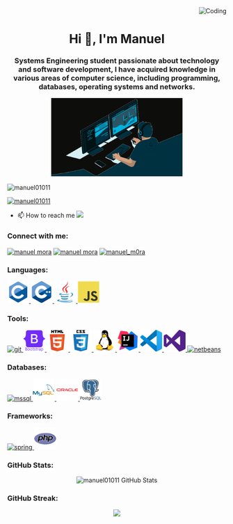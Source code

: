 <div align="right">
  <img alt="Coding" src="https://user-images.githubusercontent.com/5713670/87202985-820dcb80-c2b6-11ea-9f56-7ec461c497c3.gif" width="10%">
  <h1 align="center">Hi 👋, I'm Manuel</h1>
</div>

<h3 align="center">Systems Engineering student passionate about technology and software development, I have acquired knowledge in various areas of computer science, including programming, databases, operating systems and networks.</h3>

<div align="center">
  <img alt="Coding" src="https://raw.githubusercontent.com/Potential17/Potential17/master/user%20(2).gif" width="60%">
</div>

<p align="left"> <img src="https://komarev.com/ghpvc/?username=manuel01011&label=Profile%20views&color=0e75b6&style=flat" alt="manuel01011" /> </p>

<p align="left"> <a href="https://github.com/ryo-ma/github-profile-trophy"><img src="https://github-profile-trophy.vercel.app/?username=manuel01011" alt="manuel01011" /></a> </p>

- 📫 How to reach me <a href="mailto:az885877@gmail.com"><img src="https://img.icons8.com/ios-filled/50/FFFFFF/secured-letter.png"/></a>

<h3 align="left">Connect with me:</h3>
<p align="left">
  <a href="https://www.linkedin.com/in/manuel-mora-525886289/" target="blank"><img align="center" src="https://raw.githubusercontent.com/rahuldkjain/github-profile-readme-generator/master/src/images/icons/Social/linked-in-alt.svg" alt="manuel mora" height="30" width="40" /></a>
  <a href="https://www.facebook.com/profile.php?id=100011502739532" target="blank"><img align="center" src="https://raw.githubusercontent.com/rahuldkjain/github-profile-readme-generator/master/src/images/icons/Social/facebook.svg" alt="manuel mora" height="30" width="40" /></a>
  <a href="https://instagram.com/manuel_m0ra" target="blank"><img align="center" src="https://raw.githubusercontent.com/rahuldkjain/github-profile-readme-generator/master/src/images/icons/Social/instagram.svg" alt="manuel_m0ra" height="30" width="40" /></a>
</p>

<h3 align="left">Languages:</h3>
<div align="left">
  <a href="https://www.cprogramming.com/" target="_blank" rel="noreferrer">
    <img src="https://raw.githubusercontent.com/devicons/devicon/master/icons/c/c-original.svg" alt="c" title="C" width="50" height="50" />
  </a>
  <a href="https://www.w3schools.com/cpp/" target="_blank" rel="noreferrer">
    <img src="https://raw.githubusercontent.com/devicons/devicon/master/icons/cplusplus/cplusplus-original.svg" alt="cplusplus" title="C++" width="50" height="50" />
  </a>
  <a href="https://www.java.com" target="_blank" rel="noreferrer">
    <img src="https://raw.githubusercontent.com/devicons/devicon/master/icons/java/java-original.svg" alt="java" title="Java" width="50" height="50" />
  </a>
  <a href="https://developer.mozilla.org/en-US/docs/Web/JavaScript" target="_blank" rel="noreferrer">
    <img src="https://raw.githubusercontent.com/devicons/devicon/master/icons/javascript/javascript-original.svg" alt="javascript" title="JavaScript" width="50" height="50" />
  </a>
</div>

<h3 align="left">Tools:</h3>
<div align="left">
  <a href="https://git-scm.com/" target="_blank" rel="noreferrer">
    <img src="https://www.vectorlogo.zone/logos/git-scm/git-scm-icon.svg" alt="git" title="Git" width="50" height="50" />
  </a>
  <a href="https://getbootstrap.com" target="_blank" rel="noreferrer">
    <img src="https://raw.githubusercontent.com/devicons/devicon/master/icons/bootstrap/bootstrap-plain-wordmark.svg" alt="bootstrap" title="Bootstrap" width="50" height="50" />
  </a>
  <a href="https://www.w3.org/html/" target="_blank" rel="noreferrer">
    <img src="https://raw.githubusercontent.com/devicons/devicon/master/icons/html5/html5-original-wordmark.svg" alt="html5" title="HTML5" width="50" height="50" />
  </a>
  <a href="https://www.w3schools.com/css/" target="_blank" rel="noreferrer">
    <img src="https://raw.githubusercontent.com/devicons/devicon/master/icons/css3/css3-original-wordmark.svg" alt="css3" title="CSS3" width="50" height="50" />
  </a>
  <a href="https://www.linux.org/" target="_blank" rel="noreferrer">
    <img src="https://raw.githubusercontent.com/devicons/devicon/master/icons/linux/linux-original.svg" alt="linux" title="Linux" width="50" height="50" />
  </a>
  <a href="https://www.jetbrains.com/idea/" target="_blank" rel="noreferrer">
    <img src="https://raw.githubusercontent.com/devicons/devicon/master/icons/intellij/intellij-original.svg" alt="intellij" title="IntelliJ IDEA" width="50" height="50" />
  </a>
  <a href="https://code.visualstudio.com/" target="_blank" rel="noreferrer">
    <img src="https://raw.githubusercontent.com/devicons/devicon/master/icons/vscode/vscode-original.svg" alt="vscode" title="VS Code" width="50" height="50" />
  </a>
  <a href="https://visualstudio.microsoft.com/" target="_blank" rel="noreferrer">
    <img src="https://raw.githubusercontent.com/devicons/devicon/master/icons/visualstudio/visualstudio-plain.svg" alt="visualstudio" title="Visual Studio" width="50" height="50" />
  </a>
 <a href="https://netbeans.apache.org/" target="_blank" rel="noreferrer">
    <img src="https://upload.wikimedia.org/wikipedia/commons/9/98/Apache_NetBeans_Logo.svg" alt="netbeans" title="NetBeans" width="50" height="50" />
  </a>
</div>

<h3 align="left">Databases:</h3>
<div align="left">
  <a href="https://www.microsoft.com/en-us/sql-server" target="_blank" rel="noreferrer">
    <img src="https://www.svgrepo.com/show/303229/microsoft-sql-server-logo.svg" alt="mssql" title="Microsoft SQL Server" width="50" height="50" />
  </a>
  <a href="https://www.mysql.com/" target="_blank" rel="noreferrer">
    <img src="https://raw.githubusercontent.com/devicons/devicon/master/icons/mysql/mysql-original-wordmark.svg" alt="mysql" title="MySQL" width="50" height="50" />
  </a>
  <a href="https://www.oracle.com/" target="_blank" rel="noreferrer">
    <img src="https://raw.githubusercontent.com/devicons/devicon/master/icons/oracle/oracle-original.svg" alt="oracle" title="Oracle" width="50" height="50" />
  </a>
  <a href="https://www.postgresql.org" target="_blank" rel="noreferrer">
    <img src="https://raw.githubusercontent.com/devicons/devicon/master/icons/postgresql/postgresql-original-wordmark.svg" alt="postgresql" title="PostgreSQL" width="50" height="50" />
  </a>
</div>

<h3 align="left">Frameworks:</h3>
<div align="left">
  <a href="https://spring.io/" target="_blank" rel="noreferrer">
    <img src="https://www.vectorlogo.zone/logos/springio/springio-icon.svg" alt="spring" title="Spring Framework" width="50" height="50" />
  </a>
  <a href="https://www.php.net" target="_blank" rel="noreferrer">
    <img src="https://raw.githubusercontent.com/devicons/devicon/master/icons/php/php-original.svg" alt="php" title="PHP" width="50" height="50" />
  </a>
</div>

<h3 align="left">GitHub Stats:</h3>
<div align="center">
  <img src="https://github-readme-stats.vercel.app/api?username=manuel01011&show_icons=true&locale=en" alt="manuel01011 GitHub Stats" />
</div>

<h3 align="left">GitHub Streak:</h3>
<div align="center">
  <img src="https://github-readme-streak-stats.herokuapp.com/?user=manuel01011&" lt="manuel01011 GitHub Stats" />
</div>
